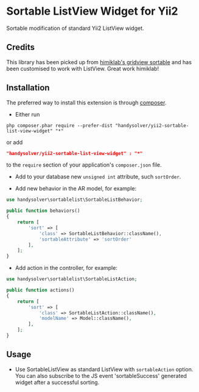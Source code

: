 Sortable ListView Widget for Yii2
========================
Sortable modification of standard Yii2 ListView widget.

Credits
------------
This library has been picked up from [himiklab's gridview sortable](https://github.com/himiklab/yii2-sortable-grid-view-widget) and has been customised to work with ListView. Great work himiklab!


Installation
------------
The preferred way to install this extension is through [composer](http://getcomposer.org/download/).

* Either run

```
php composer.phar require --prefer-dist "handysolver/yii2-sortable-list-view-widget" "*"
```

or add

```json
"handysolver/yii2-sortable-list-view-widget" : "*"
```

to the `require` section of your application's `composer.json` file.

* Add to your database new `unsigned int` attribute, such `sortOrder`.

* Add new behavior in the AR model, for example:

```php
use handysolver\sortablelist\SortableListBehavior;

public function behaviors()
{
    return [
        'sort' => [
            'class' => SortableListBehavior::className(),
            'sortableAttribute' => 'sortOrder'
        ],
    ];
}
```

* Add action in the controller, for example:

```php
use handysolver\sortablelist\SortableListAction;

public function actions()
{
    return [
        'sort' => [
            'class' => SortableListAction::className(),
            'modelName' => Model::className(),
        ],
    ];
}
```

Usage
-----
* Use SortableListView as standard ListView with `sortableAction` option.
You can also subscribe to the JS event 'sortableSuccess' generated widget after a successful sorting.
